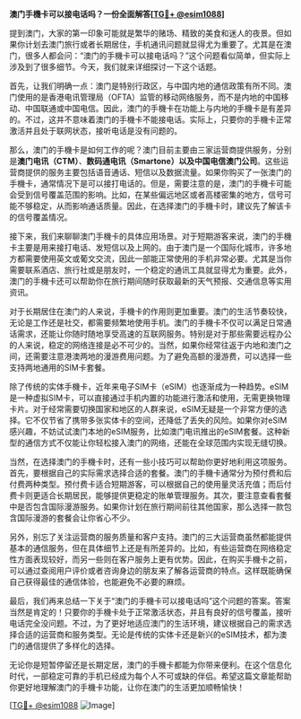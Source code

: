 **澳门手機卡可以接电话吗？一份全面解答[[TG💪+ @esim1088](https://t.me/s/esim1088)]**

提到澳门，大家的第一印象可能就是繁华的赌场、精致的美食和迷人的夜景。但如果你计划去澳门旅行或者长期居住，手机通讯问题就显得尤为重要了。尤其是在澳门，很多人都会问：“澳门的手機卡可以接电话吗？”这个问题看似简单，但实际上涉及到了很多细节。今天，我们就来详细探讨一下这个话题。

首先，让我们明确一点：澳门是特别行政区，与中国内地的通信政策有所不同。澳门使用的是香港电讯管理局（OFTA）监管的移动网络服务，而不是内地的中国移动、中国联通或中国电信。因此，澳门的手機卡在功能上与内地的手機卡是有差异的。不过，这并不意味着澳门的手機卡不能接电话。实际上，只要你的手機卡正常激活并且处于联网状态，接听电话是没有问题的。

那么，澳门的手機卡是如何工作的呢？澳门目前主要由三家运营商提供服务，分别是**澳门电讯（CTM）**、**数码通电讯（Smartone）**以及**中国电信澳门公司**。这些运营商提供的服务主要包括语音通话、短信以及数据流量。如果你购买了一张澳门的手機卡，通常情况下是可以接打电话的。但是，需要注意的是，澳门的手機卡可能会受到信号覆盖范围的影响。比如，在某些偏远地区或者高楼密集的地方，信号可能不够稳定，从而影响通话质量。因此，在选择澳门的手機卡时，建议先了解该卡的信号覆盖情况。

接下来，我们来聊聊澳门手機卡的具体应用场景。对于短期游客来说，澳门的手機卡主要是用来接打电话、发短信以及上网的。由于澳门是一个国际化城市，许多地方都需要使用英文或葡文交流，因此一部能正常使用的手机非常必要。尤其是当你需要联系酒店、旅行社或是朋友时，一个稳定的通讯工具就显得尤为重要。此外，澳门的手機卡还可以帮助你在旅行期间随时获取最新的天气预报、交通信息等实用资讯。

对于长期居住在澳门的人来说，手機卡的作用则更加重要。澳门的生活节奏较快，无论是工作还是社交，都需要频繁地使用手机。澳门的手機卡不仅可以满足日常通话需求，还能让你随时随地享受高速的互联网服务。特别是对于那些需要远程办公的人来说，稳定的网络连接是必不可少的。当然，如果你经常往返于内地和澳门之间，还需要注意港澳两地的漫游费用问题。为了避免高额的漫游费，可以选择一些支持两地通用的SIM卡套餐。

除了传统的实体手機卡，近年来电子SIM卡（eSIM）也逐渐成为一种趋势。eSIM是一种虚拟SIM卡，可以直接通过手机内置的功能进行激活和使用，无需更换物理卡片。对于经常需要切换国家和地区的人群来说，eSIM无疑是一个非常方便的选择。它不仅节省了携带多张实体卡的空间，还降低了丢失的风险。如果你对eSIM感兴趣，不妨试试澳门本地的eSIM服务，比如澳门电讯推出的eSIM套餐。这种新型的通信方式不仅能让你轻松接入澳门的网络，还能在全球范围内实现无缝切换。

当然，在选择澳门的手機卡时，还有一些小技巧可以帮助你更好地利用这项服务。首先，要根据自己的实际需求选择合适的套餐。澳门的手機卡通常分为预付费和后付费两种类型。预付费卡适合短期游客，可以根据自己的使用量灵活充值；而后付费卡则更适合长期居民，能够提供更稳定的账单管理服务。其次，要注意查看套餐中是否包含国际漫游服务。如果你计划在旅行期间前往其他国家，那么选择一款包含国际漫游的套餐会让你省心不少。

另外，别忘了关注运营商的服务质量和客户支持。澳门的三大运营商虽然都能提供基本的通信服务，但在具体细节上还是有所差异的。比如，有些运营商在网络稳定性方面表现较好，而另一些则在客户服务上更有优势。因此，在购买手機卡之前，可以通过查阅用户评价或者咨询身边的朋友来了解各运营商的特点。这样既能确保自己获得最佳的通信体验，也能避免不必要的麻烦。

最后，我们再来总结一下关于“澳门的手機卡可以接电话吗”这个问题的答案。答案当然是肯定的！只要你的手機卡处于正常激活状态，并且有良好的信号覆盖，接听电话完全没问题。不过，为了更好地适应澳门的生活环境，建议根据自己的需求选择合适的运营商和服务类型。无论是传统的实体卡还是新兴的eSIM技术，都为澳门的通信提供了多样化的选择。

无论你是短暂停留还是长期定居，澳门的手機卡都能为你带来便利。在这个信息化时代，一部稳定可靠的手机已经成为每个人不可或缺的伴侣。希望这篇文章能帮助你更好地理解澳门的手機卡功能，让你在澳门的生活更加顺畅愉快！

[[TG💪+ @esim1088](https://t.me/s/esim1088) ![Image](https://i.postimg.cc/4NQfJmqS/Snipaste-2025-05-13-00-14-12.png)]
